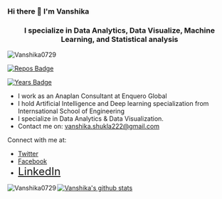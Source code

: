 ### Hi there 👋 I'm Vanshika
<h3 align="center">I specialize in Data Analytics, Data Visualize, Machine Learning, and Statistical analysis</h3>

<img src="https://komarev.com/ghpvc/?username=Vanshika0729" alt="Vanshika0729" />
  
[![Repos Badge](https://badges.pufler.dev/repos/Vanshika0729)](https://badges.pufler.dev)

[![Years Badge](https://badges.pufler.dev/years/Vanshika0729)](https://badges.pufler.dev)


- I work as an Anaplan Consultant at Enquero Global
- I hold Artificial Intelligence and Deep learning specialization from Internsational School of Engineering
- I specialize in Data Analytics & Data Visualization.
- Contact me on: vanshika.shukla222@gmail.com

Connect with me at:

<ul class="icons">
<li><a href="https://twitter.com/Vanshika__S"class="icon brands fa-twitter"><span class="label">Twitter</span></a></li>
<li><a href="https://www.facebook.com/vanshika.shukla.75"class="icon brands fa-facebook-f"><span class="label">Facebook</span></a></li>
<li><a href="https://www.linkedin.com/in/vanshika-shukla/"class="icon brands fa fa-linkedin-square" style="font-size:24px"><span class="label">LinkedIn</span></a></li>
 </ul>

[![Vanshika's github stats](https://github-readme-stats.vercel.app/api?username=Vanshika0729)](https://github.com/Vanshika0729/github-readme-stats)<img align="left" src="https://github-readme-stats.vercel.app/api/top-langs/?username=Vanshika0729&layout=compact&hide=html" alt="Vanshika0729" />
